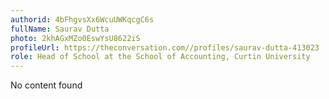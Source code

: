 ```yaml
---
authorid: 4bFhgvsXx6WcuUWKqcgC6s
fullName: Saurav Dutta
photo: 2khAGxMZo0EswYsU8622iS
profileUrl: https://theconversation.com//profiles/saurav-dutta-413023
role: Head of School at the School of Accounting, Curtin University
---
```

No content found